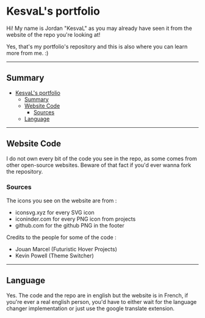 # KesvaL's portfolio

Hi! My name is Jordan "KesvaL" as you may already have seen it from the website of the repo you're looking at!

Yes, that's my portfolio's repository and this is also where you can learn more from me. :)

---

## Summary

- [KesvaL's portfolio](#kesvals-portfolio)
  - [Summary](#summary)
  - [Website Code](#website-code)
    - [Sources](#sources)
  - [Language](#language)

---

## Website Code

I do not own every bit of the code you see in the repo, as some comes from other open-source websites. Beware of that fact if you'd ever wanna fork the repository.

### Sources

The icons you see on the website are from :

- iconsvg.xyz for every SVG icon
- iconinder.com for every PNG icon from projects
- github.com for the github PNG in the footer

Credits to the people for some of the code :

- Jouan Marcel (Futuristic Hover Projects)
- Kevin Powell (Theme Switcher)

---

## Language

Yes. The code and the repo are in english but the website is in French, if you're ever a real english person, you'd have to either wait for the language changer implementation or just use the google translate extension.
